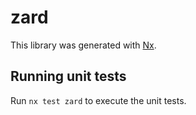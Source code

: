 # zard

This library was generated with [Nx](https://nx.dev).

## Running unit tests

Run `nx test zard` to execute the unit tests.

